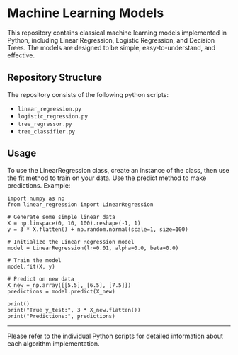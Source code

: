 # Machine Learning Models

This repository contains classical machine learning models implemented in Python, including Linear Regression,
Logistic Regression, and Decision Trees. The models are designed to be simple, easy-to-understand, and effective.

## Repository Structure
The repository consists of the following python scripts:

* `linear_regression.py`
* `logistic_regression.py`
* `tree_regressor.py`
* `tree_classifier.py`

## Usage
To use the LinearRegression class, create an instance of the class, then use the fit method to train on your data. 
Use the predict method to make predictions. Example:

```
import numpy as np
from linear_regression import LinearRegression

# Generate some simple linear data
X = np.linspace(0, 10, 100).reshape(-1, 1)
y = 3 * X.flatten() + np.random.normal(scale=1, size=100)

# Initialize the Linear Regression model
model = LinearRegression(lr=0.01, alpha=0.0, beta=0.0)

# Train the model
model.fit(X, y)

# Predict on new data
X_new = np.array([[5.5], [6.5], [7.5]])
predictions = model.predict(X_new)

print()
print("True y_test:", 3 * X_new.flatten())
print("Predictions:", predictions)
```

---
Please refer to the individual Python scripts for detailed information about each algorithm implementation.